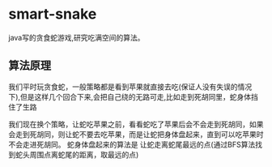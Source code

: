 # smart-snake
java写的贪食蛇游戏,研究吃满空间的算法。

## 算法原理

我们平时玩贪食蛇，一般策略都是看到苹果就直接去吃(保证人没有失误的情况下),但是这样几个回合下来,会把自己绕的无路可走,比如走到死胡同里，蛇身体挡住了生路

我们现在换个策略，让蛇吃苹果之前，看看蛇吃了苹果后会不会走到死胡同，如果会走到死胡同，则让蛇不要去吃苹果，而是让蛇把身体盘起来，直到可以吃苹果时不会走进死胡同。
蛇身体盘起来的算法是 让蛇走离蛇尾最远的点(通过BFS算法找到蛇头周围点离蛇尾的距离，取最远的点)
